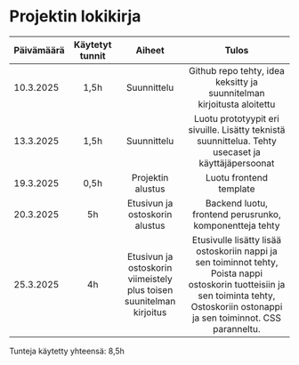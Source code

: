 # Projektin lokikirja

| Päivämäärä  | Käytetyt tunnit | Aiheet |  Tulos |
| :---        |     :---:       |     :---:       |     :---:      |
|  10.3.2025 | 1,5h | Suunnittelu  | Github repo tehty, idea keksitty ja suunnitelman kirjoitusta aloitettu |
|  13.3.2025 | 1,5h | Suunnittelu  | Luotu prototyypit eri sivuille. Lisätty teknistä suunnittelua. Tehty usecaset ja käyttäjäpersoonat |
|  19.3.2025 | 0,5h | Projektin alustus  | Luotu frontend template |
|  20.3.2025 | 5h | Etusivun ja ostoskorin alustus  | Backend luotu, frontend perusrunko, komponentteja tehty |
|  25.3.2025 | 4h | Etusivun ja ostoskorin viimeistely plus toisen suunitelman kirjoitus  | Etusivulle lisätty lisää ostoskoriin nappi ja sen toiminnot tehty, Poista nappi ostoskorin tuotteisiin ja sen toiminta tehty, Ostoskoriin ostonappi ja sen toiminnot. CSS paranneltu. |

Tunteja käytetty yhteensä: 8,5h
